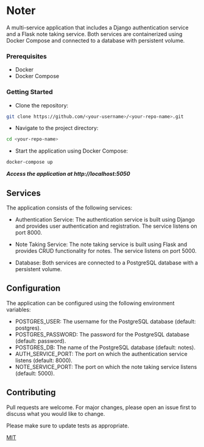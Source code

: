 # Noter


A multi-service application that includes a Django authentication service and a Flask note taking service. Both services are containerized using Docker Compose and connected to a database with persistent volume.

### Prerequisites

- Docker
- Docker Compose


### Getting Started

- Clone the repository:
```bash
git clone https://github.com/<your-username>/<your-repo-name>.git
```
- Navigate to the project directory:
```bash
cd <your-repo-name>
```

- Start the application using Docker Compose:
```bash
docker-compose up
```
***Access the application at http://localhost:5050***

## Services

The application consists of the following services:

- Authentication Service:
The authentication service is built using Django and provides user authentication and registration. The service listens on port 8000.

- Note Taking Service:
The note taking service is built using Flask and provides CRUD functionality for notes. The service listens on port 5000.

- Database:
Both services are connected to a PostgreSQL database with a persistent volume.

## Configuration
The application can be configured using the following environment variables:

- POSTGRES_USER: The username for the PostgreSQL database (default: postgres).
- POSTGRES_PASSWORD: The password for the PostgreSQL database (default: password).
- POSTGRES_DB: The name of the PostgreSQL database (default: notes).
- AUTH_SERVICE_PORT: The port on which the authentication service listens (default: 8000).
- NOTE_SERVICE_PORT: The port on which the note taking service listens (default: 5000).

## Contributing
Pull requests are welcome. For major changes, please open an issue first to discuss what you would like to change.

Please make sure to update tests as appropriate.

[MIT](https://choosealicense.com/licenses/mit/)

